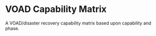 # VOAD Capability Matrix
A VOAD/disaster recovery capability matrix based upon capability and phase.

